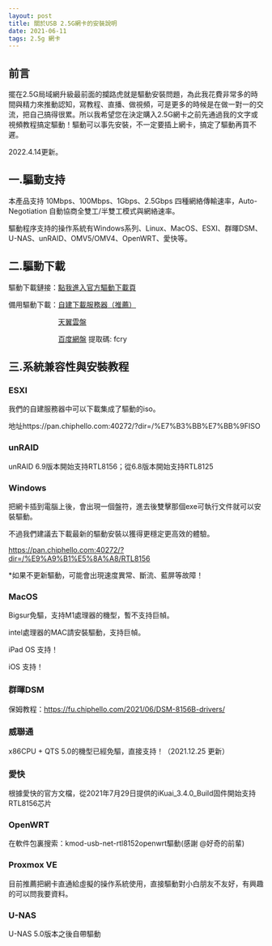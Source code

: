 ```yaml
---
layout: post
title: 關於USB 2.5G網卡的安裝說明
date: 2021-06-11
tags: 2.5g 網卡
---
```


## 前言
擺在2.5G局域網升級最前面的攔路虎就是驅動安裝問題，為此我花費非常多的時間與精力來推動認知，寫教程、直播、做視頻，可是更多的時候是在做一對一的交流，把自己搞得很累。所以我希望您在決定購入2.5G網卡之前先通過我的文字或視頻教程搞定驅動！驅動可以事先安裝，不一定要插上網卡，搞定了驅動再買不遲。

2022.4.14更新。

## 一.驅動支持
本產品支持 10Mbps、100Mbps、1Gbps、2.5Gbps 四種網絡傳輸速率，Auto-Negotiation 自動協商全雙工/半雙工模式與網絡速率。

驅動程序支持的操作系統有Windows系列、Linux、MacOS、ESXI、群暉DSM、U-NAS、unRAID、OMV5/OMV4、OpenWRT、愛快等。

## 二.驅動下載

驅動下載鏈接：[點我進入官方驅動下載頁](https://www.realtek.com/zh-tw/component/zoo/category/network-interface-controllers-10-100-1000m-gigabit-ethernet-usb-3-0-software)

備用驅動下載：[自建下載服務器（推薦）](https://pan.chiphello.com:40272/?dir=/驅動/RTL8156)

&emsp;&emsp;&emsp;&emsp;&emsp;&emsp;&emsp;[天翼雲盤](https://cloud.189.cn/t/qYrUZ3umAZNz)

&emsp;&emsp;&emsp;&emsp;&emsp;&emsp;&emsp;[百度網盤](https://pan.baidu.com/s/1sH0dRXGvS7Ci3E09E-NYHQ) 提取碼: fcry 

## 三.系統兼容性與安裝教程
### ESXI
我們的自建服務器中可以下載集成了驅動的iso。

地址https://pan.chiphello.com:40272/?dir=/%E7%B3%BB%E7%BB%9FISO

### unRAID
unRAID 6.9版本開始支持RTL8156；從6.8版本開始支持RTL8125

### Windows
把網卡插到電腦上後，會出現一個盤符，進去後雙擊那個exe可執行文件就可以安裝驅動。

不過我們建議去下載最新的驅動安裝以獲得更穩定更高效的體驗。

https://pan.chiphello.com:40272/?dir=/%E9%A9%B1%E5%8A%A8/RTL8156

*如果不更新驅動，可能會出現速度異常、斷流、藍屏等故障！

### MacOS
Bigsur免驅，支持M1處理器的機型，暫不支持巨幀。

intel處理器的MAC請安裝驅動，支持巨幀。

iPad OS 支持！

iOS 支持！

### 群暉DSM
保姆教程：https://fu.chiphello.com/2021/06/DSM-8156B-drivers/

### 威聯通
x86CPU + QTS 5.0的機型已經免驅，直接支持！（2021.12.25 更新）

### 愛快
根據愛快的官方文檔，從2021年7月29日提供的iKuai_3.4.0_Build固件開始支持RTL8156芯片

### OpenWRT
在軟件包裏搜索：kmod-usb-net-rtl8152openwrt驅動(感謝 @好奇的前輩)

### Proxmox VE
目前推薦把網卡直通給虛擬的操作系統使用，直接驅動對小白朋友不友好，有興趣的可以問我要資料。

### U-NAS
U-NAS 5.0版本之後自帶驅動
